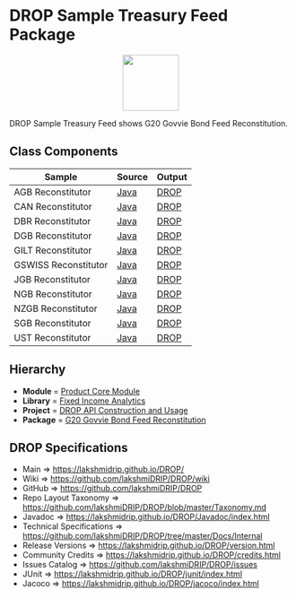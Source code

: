 # DROP Sample Treasury Feed Package

<p align="center"><img src="https://github.com/lakshmiDRIP/DROP/blob/master/DRIP_Logo.gif?raw=true" width="100"></p>

DROP Sample Treasury Feed shows G20 Govvie Bond Feed Reconstitution.


## Class Components

 |     Sample     | Source | Output |
 |----------------|--------|--------|
 | AGB Reconstitutor | [Java](https://github.com/lakshmiDRIP/DROP/tree/master/src/main/java/org/drip/sample/treasurypnl/AGBReconstitutor.java) | [DROP](https://github.com/lakshmiDRIP/DROP/blob/master/drop/org/drip/sample/treasurypnl/AGBReconstitutor.drop) |
 | CAN Reconstitutor | [Java](https://github.com/lakshmiDRIP/DROP/tree/master/src/main/java/org/drip/sample/treasurypnl/CANReconstitutor.java) | [DROP](https://github.com/lakshmiDRIP/DROP/blob/master/drop/org/drip/sample/treasurypnl/CANReconstitutor.drop) |
 | DBR Reconstitutor | [Java](https://github.com/lakshmiDRIP/DROP/tree/master/src/main/java/org/drip/sample/treasurypnl/DBRReconstitutor.java) | [DROP](https://github.com/lakshmiDRIP/DROP/blob/master/drop/org/drip/sample/treasurypnl/DBRReconstitutor.drop) |
 | DGB Reconstitutor | [Java](https://github.com/lakshmiDRIP/DROP/tree/master/src/main/java/org/drip/sample/treasurypnl/DGBReconstitutor.java) | [DROP](https://github.com/lakshmiDRIP/DROP/blob/master/drop/org/drip/sample/treasurypnl/DGBReconstitutor.drop) |
 | GILT Reconstitutor | [Java](https://github.com/lakshmiDRIP/DROP/tree/master/src/main/java/org/drip/sample/treasurypnl/GILTenchmarkAttribution.java) | [DROP](https://github.com/lakshmiDRIP/DROP/blob/master/drop/org/drip/sample/treasurypnl/GILTReconstitutor.drop) |
 | GSWISS Reconstitutor | [Java](https://github.com/lakshmiDRIP/DROP/tree/master/src/main/java/org/drip/sample/treasurypnl/GSWISSReconstitutor.java) | [DROP](https://github.com/lakshmiDRIP/DROP/blob/master/drop/org/drip/sample/treasurypnl/GSWISSReconstitutor.drop) |
 | JGB Reconstitutor | [Java](https://github.com/lakshmiDRIP/DROP/tree/master/src/main/java/org/drip/sample/treasurypnl/JGBReconstitutor.java) | [DROP](https://github.com/lakshmiDRIP/DROP/blob/master/drop/org/drip/sample/treasurypnl/JGBReconstitutor.drop) |
 | NGB Reconstitutor | [Java](https://github.com/lakshmiDRIP/DROP/tree/master/src/main/java/org/drip/sample/treasurypnl/NGBReconstitutor.java) | [DROP](https://github.com/lakshmiDRIP/DROP/blob/master/drop/org/drip/sample/treasurypnl/NGBReconstitutor.drop) |
 | NZGB Reconstitutor | [Java](https://github.com/lakshmiDRIP/DROP/tree/master/src/main/java/org/drip/sample/treasurypnl/NZGBReconstitutor.java) | [DROP](https://github.com/lakshmiDRIP/DROP/blob/master/drop/org/drip/sample/treasurypnl/NZGBReconstitutor.drop) |
 | SGB Reconstitutor | [Java](https://github.com/lakshmiDRIP/DROP/tree/master/src/main/java/org/drip/sample/treasurypnl/SGBReconstitutor.java) | [DROP](https://github.com/lakshmiDRIP/DROP/blob/master/drop/org/drip/sample/treasurypnl/SGBReconstitutor.drop) |
 | UST Reconstitutor | [Java](https://github.com/lakshmiDRIP/DROP/tree/master/src/main/java/org/drip/sample/treasurypnl/USTReconstitutor.java) | [DROP](https://github.com/lakshmiDRIP/DROP/blob/master/drop/org/drip/sample/treasurypnl/USTReconstitutor.drop) |


## Hierarchy

 <ul>
	<li><b>Module </b> = <a href = "https://github.com/lakshmiDRIP/DROP/tree/master/ProductCore.md">Product Core Module</a></li>
	<li><b>Library</b> = <a href = "https://github.com/lakshmiDRIP/DROP/tree/master/FixedIncomeAnalyticsLibrary.md">Fixed Income Analytics</a></li>
	<li><b>Project</b> = <a href = "https://github.com/lakshmiDRIP/DROP/tree/master/src/main/java/org/drip/sample/README.md">DROP API Construction and Usage</a></li>
	<li><b>Package</b> = <a href = "https://github.com/lakshmiDRIP/DROP/tree/master/src/main/java/org/drip/sample/treasuryfeed/README.md">G20 Govvie Bond Feed Reconstitution</a></li>
 </ul>


## DROP Specifications

 * Main                     => https://lakshmidrip.github.io/DROP/
 * Wiki                     => https://github.com/lakshmiDRIP/DROP/wiki
 * GitHub                   => https://github.com/lakshmiDRIP/DROP
 * Repo Layout Taxonomy     => https://github.com/lakshmiDRIP/DROP/blob/master/Taxonomy.md
 * Javadoc                  => https://lakshmidrip.github.io/DROP/Javadoc/index.html
 * Technical Specifications => https://github.com/lakshmiDRIP/DROP/tree/master/Docs/Internal
 * Release Versions         => https://lakshmidrip.github.io/DROP/version.html
 * Community Credits        => https://lakshmidrip.github.io/DROP/credits.html
 * Issues Catalog           => https://github.com/lakshmiDRIP/DROP/issues
 * JUnit                    => https://lakshmidrip.github.io/DROP/junit/index.html
 * Jacoco                   => https://lakshmidrip.github.io/DROP/jacoco/index.html
